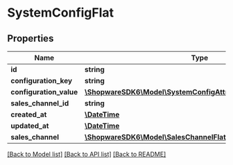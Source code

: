 # SystemConfigFlat

## Properties
Name | Type | Description | Notes
------------ | ------------- | ------------- | -------------
**id** | **string** |  | [optional] 
**configuration_key** | **string** |  | 
**configuration_value** | [**\ShopwareSDK6\Model\SystemConfigAttributesConfigurationValue**](SystemConfigAttributesConfigurationValue.md) |  | 
**sales_channel_id** | **string** |  | [optional] 
**created_at** | [**\DateTime**](\DateTime.md) |  | 
**updated_at** | [**\DateTime**](\DateTime.md) |  | 
**sales_channel** | [**\ShopwareSDK6\Model\SalesChannelFlat**](SalesChannelFlat.md) |  | [optional] 

[[Back to Model list]](../../README.md#documentation-for-models) [[Back to API list]](../../README.md#documentation-for-api-endpoints) [[Back to README]](../../README.md)

